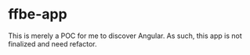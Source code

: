# ffbe-app
This is merely a POC for me to discover Angular.
As such, this app is not finalized and need refactor.
